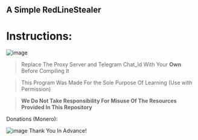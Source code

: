 ## A Simple RedLineStealer

# Instructions:

![image](https://user-images.githubusercontent.com/94680549/206546946-cbc09f1c-3698-40e6-90a3-9de1f8fc11de.png)

>Replace The Proxy Server and Telegram Chat_Id With Your **Own** Before Compiling It

>This Program Was Made For the Sole Purpose Of Learning (Use with Permission)

>**We Do Not Take Responsibility For Misuse Of The Resources Provided In This Repository**


Donations (Monero):



![image](https://user-images.githubusercontent.com/94680549/212542546-a9bb3280-76bd-4142-90a1-2859c7c3a7e3.png)
Thank You In Advance!

